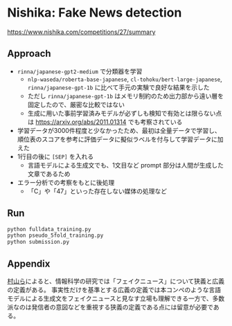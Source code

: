 # Nishika: Fake News detection

https://www.nishika.com/competitions/27/summary

## Approach

- `rinna/japanese-gpt2-medium` で分類器を学習
    - `nlp-waseda/roberta-base-japanese`, `cl-tohoku/bert-large-japanese`, `rinna/japanese-gpt-1b` に比べて手元の実験で良好な結果を示した
    - ただし `rinna/japanese-gpt-1b` はメモリ制約のため出力部から遠い層を固定したので、厳密な比較ではない
    - 生成に用いた事前学習済みモデルが必ずしも検知で有効とは限らない点は https://arxiv.org/abs/2011.01314 でも考察されている
- 学習データが3000件程度と少なかったため、最初は全量データで学習し、順位表のスコアを参考に評価データに擬似ラベルを付与して学習データに加えた
- 1行目の後に `[SEP]` を入れる
    - 言語モデルによる生成文でも、1文目など prompt 部分は人間が生成した文章であるため
- エラー分析での考察をもとに後処理
    - 「C」や「47」といった存在しない媒体の処理など

## Run

```bash
python fulldata_training.py
python pseudo_5fold_training.py
python submission.py
```

## Appendix

[村山ら](https://www.anlp.jp/proceedings/annual_meeting/2022/pdf_dir/PH1-16.pdf)によると、情報科学の研究では「フェイクニュース」について狭義と広義の定義がある。
事実性だけを基準とする広義の定義では本コンペのような言語モデルによる生成文をフェイクニュースと見なす立場も理解できる一方で、多数派なのは発信者の意図などを重視する狭義の定義である点には留意が必要である。
